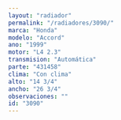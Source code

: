 ```yaml
---
layout: "radiador"
permalink: "/radiadores/3090/"
marca: "Honda"
modelo: "Accord"
ano: "1999"
motor: "L4 2.3"
transmision: "Automática"
parte: "431458"
clima: "Con clima"
alto: "14 3/4"
ancho: "26 3/4"
observaciones: ""
id: "3090"
---
```


